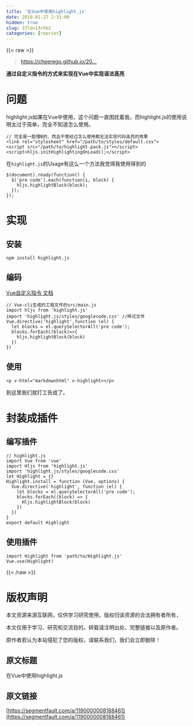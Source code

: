```yaml
---
title: '在Vue中使用highlight.js' 
date: 2019-01-27 2:31:00
hidden: true
slug: 37ldv13rhb2
categories: [reprint]
---
```


{{< raw >}}

                    
<blockquote><p><a href="https://cheerego.github.io/2017/01/21/%E5%9C%A8Vue%E4%B8%AD%E4%BD%BF%E7%94%A8highlight.js/" rel="nofollow noreferrer" target="_blank">https://cheerego.github.io/20...</a></p></blockquote>
<p><strong>通过自定义指令的方式来实现在Vue中实现语法高亮</strong></p>
<h1 id="articleHeader0">问题</h1>
<p>highlight.js如果在Vue中使用，这个问题一直困扰着我，而highlight.js的使用说明太过于简单，完全不知道怎么使用。</p>
<div class="widget-codetool" style="display:none;">
      <div class="widget-codetool--inner">
      <span class="selectCode code-tool" data-toggle="tooltip" data-placement="top" title="" data-original-title="全选"></span>
      <span type="button" class="copyCode code-tool" data-toggle="tooltip" data-placement="top" data-clipboard-text="// 完全是一脸懵B的，而且不管经过怎么使用都无法实现代码高亮的效果
<link rel=&quot;stylesheet&quot; href=&quot;/path/to/styles/default.css&quot;>
<script src=&quot;/path/to/highlight.pack.js&quot;></script>
<script>hljs.initHighlightingOnLoad();</script>" title="" data-original-title="复制"></span>
      <span type="button" class="saveToNote code-tool" data-toggle="tooltip" data-placement="top" title="" data-original-title="放进笔记"></span>
      </div>
      </div><pre class="hljs xml"><code>// 完全是一脸懵B的，而且不管经过怎么使用都无法实现代码高亮的效果
<span class="hljs-tag">&lt;<span class="hljs-name">link</span> <span class="hljs-attr">rel</span>=<span class="hljs-string">"stylesheet"</span> <span class="hljs-attr">href</span>=<span class="hljs-string">"/path/to/styles/default.css"</span>&gt;</span>
<span class="hljs-tag">&lt;<span class="hljs-name">script</span> <span class="hljs-attr">src</span>=<span class="hljs-string">"/path/to/highlight.pack.js"</span>&gt;</span><span class="undefined"></span><span class="hljs-tag">&lt;/<span class="hljs-name">script</span>&gt;</span>
<span class="hljs-tag">&lt;<span class="hljs-name">script</span>&gt;</span><span class="undefined">hljs.initHighlightingOnLoad();</span><span class="hljs-tag">&lt;/<span class="hljs-name">script</span>&gt;</span></code></pre>
<p>在<code>highlight.js</code>的Usage有这么一个方法我觉得我使用得到的</p>
<div class="widget-codetool" style="display:none;">
      <div class="widget-codetool--inner">
      <span class="selectCode code-tool" data-toggle="tooltip" data-placement="top" title="" data-original-title="全选"></span>
      <span type="button" class="copyCode code-tool" data-toggle="tooltip" data-placement="top" data-clipboard-text="$(document).ready(function() {
  $('pre code').each(function(i, block) {
    hljs.highlightBlock(block);
  });
});" title="" data-original-title="复制"></span>
      <span type="button" class="saveToNote code-tool" data-toggle="tooltip" data-placement="top" title="" data-original-title="放进笔记"></span>
      </div>
      </div><pre class="hljs javascript"><code>$(<span class="hljs-built_in">document</span>).ready(<span class="hljs-function"><span class="hljs-keyword">function</span>(<span class="hljs-params"></span>) </span>{
  $(<span class="hljs-string">'pre code'</span>).each(<span class="hljs-function"><span class="hljs-keyword">function</span>(<span class="hljs-params">i, block</span>) </span>{
    hljs.highlightBlock(block);
  });
});</code></pre>
<h1 id="articleHeader1">实现</h1>
<h2 id="articleHeader2">安装</h2>
<div class="widget-codetool" style="display:none;">
      <div class="widget-codetool--inner">
      <span class="selectCode code-tool" data-toggle="tooltip" data-placement="top" title="" data-original-title="全选"></span>
      <span type="button" class="copyCode code-tool" data-toggle="tooltip" data-placement="top" data-clipboard-text="npm install highlight.js " title="" data-original-title="复制"></span>
      <span type="button" class="saveToNote code-tool" data-toggle="tooltip" data-placement="top" title="" data-original-title="放进笔记"></span>
      </div>
      </div><pre class="bash hljs"><code class="bash" style="word-break: break-word; white-space: initial;">npm install highlight.js </code></pre>
<h2 id="articleHeader3">编码</h2>
<p><a href="https://cn.vuejs.org/v2/guide/custom-directive.html" rel="nofollow noreferrer" target="_blank">Vue自定义指令 文档</a></p>
<div class="widget-codetool" style="display:none;">
      <div class="widget-codetool--inner">
      <span class="selectCode code-tool" data-toggle="tooltip" data-placement="top" title="" data-original-title="全选"></span>
      <span type="button" class="copyCode code-tool" data-toggle="tooltip" data-placement="top" data-clipboard-text="// Vue-cli生成的工程文件的src/main.js
import hljs from 'highlight.js'
import 'highlight.js/styles/googlecode.css' //样式文件
Vue.directive('highlight',function (el) {
  let blocks = el.querySelectorAll('pre code');
  blocks.forEach((block)=>{
    hljs.highlightBlock(block)
  })
})" title="" data-original-title="复制"></span>
      <span type="button" class="saveToNote code-tool" data-toggle="tooltip" data-placement="top" title="" data-original-title="放进笔记"></span>
      </div>
      </div><pre class="javascript hljs"><code class="JavaScript"><span class="hljs-comment">// Vue-cli生成的工程文件的src/main.js</span>
<span class="hljs-keyword">import</span> hljs <span class="hljs-keyword">from</span> <span class="hljs-string">'highlight.js'</span>
<span class="hljs-keyword">import</span> <span class="hljs-string">'highlight.js/styles/googlecode.css'</span> <span class="hljs-comment">//样式文件</span>
Vue.directive(<span class="hljs-string">'highlight'</span>,<span class="hljs-function"><span class="hljs-keyword">function</span> (<span class="hljs-params">el</span>) </span>{
  <span class="hljs-keyword">let</span> blocks = el.querySelectorAll(<span class="hljs-string">'pre code'</span>);
  blocks.forEach(<span class="hljs-function">(<span class="hljs-params">block</span>)=&gt;</span>{
    hljs.highlightBlock(block)
  })
})</code></pre>
<h2 id="articleHeader4">使用</h2>
<div class="widget-codetool" style="display:none;">
      <div class="widget-codetool--inner">
      <span class="selectCode code-tool" data-toggle="tooltip" data-placement="top" title="" data-original-title="全选"></span>
      <span type="button" class="copyCode code-tool" data-toggle="tooltip" data-placement="top" data-clipboard-text="<p v-html=&quot;markdownhtml&quot; v-highlight></p>" title="" data-original-title="复制"></span>
      <span type="button" class="saveToNote code-tool" data-toggle="tooltip" data-placement="top" title="" data-original-title="放进笔记"></span>
      </div>
      </div><pre class="javascript hljs"><code class="JavaScript" style="word-break: break-word; white-space: initial;">&lt;p v-html=<span class="hljs-string">"markdownhtml"</span> v-highlight&gt;<span class="xml"><span class="hljs-tag">&lt;/<span class="hljs-name">p</span>&gt;</span></span></code></pre>
<p>到这里我们就打工告成了。</p>
<h1 id="articleHeader5">封装成插件</h1>
<h2 id="articleHeader6">编写插件</h2>
<div class="widget-codetool" style="display:none;">
      <div class="widget-codetool--inner">
      <span class="selectCode code-tool" data-toggle="tooltip" data-placement="top" title="" data-original-title="全选"></span>
      <span type="button" class="copyCode code-tool" data-toggle="tooltip" data-placement="top" data-clipboard-text="// highlight.js
import Vue from 'vue'
import Hljs from 'highlight.js'
import 'highlight.js/styles/googlecode.css'
let Highlight = {}
Highlight.install = function (Vue, options) {
  Vue.directive('highlight', function (el) {
    let blocks = el.querySelectorAll('pre code');
    blocks.forEach((block) => {
      Hljs.highlightBlock(block)
    })
  })
}
export default Highlight" title="" data-original-title="复制"></span>
      <span type="button" class="saveToNote code-tool" data-toggle="tooltip" data-placement="top" title="" data-original-title="放进笔记"></span>
      </div>
      </div><pre class="hljs javascript"><code><span class="hljs-comment">// highlight.js</span>
<span class="hljs-keyword">import</span> Vue <span class="hljs-keyword">from</span> <span class="hljs-string">'vue'</span>
<span class="hljs-keyword">import</span> Hljs <span class="hljs-keyword">from</span> <span class="hljs-string">'highlight.js'</span>
<span class="hljs-keyword">import</span> <span class="hljs-string">'highlight.js/styles/googlecode.css'</span>
<span class="hljs-keyword">let</span> Highlight = {}
Highlight.install = <span class="hljs-function"><span class="hljs-keyword">function</span> (<span class="hljs-params">Vue, options</span>) </span>{
  Vue.directive(<span class="hljs-string">'highlight'</span>, <span class="hljs-function"><span class="hljs-keyword">function</span> (<span class="hljs-params">el</span>) </span>{
    <span class="hljs-keyword">let</span> blocks = el.querySelectorAll(<span class="hljs-string">'pre code'</span>);
    blocks.forEach(<span class="hljs-function">(<span class="hljs-params">block</span>) =&gt;</span> {
      Hljs.highlightBlock(block)
    })
  })
}
<span class="hljs-keyword">export</span> <span class="hljs-keyword">default</span> Highlight</code></pre>
<h2 id="articleHeader7">使用插件</h2>
<div class="widget-codetool" style="display:none;">
      <div class="widget-codetool--inner">
      <span class="selectCode code-tool" data-toggle="tooltip" data-placement="top" title="" data-original-title="全选"></span>
      <span type="button" class="copyCode code-tool" data-toggle="tooltip" data-placement="top" data-clipboard-text="import Highlight from 'path/to/Highlight.js'
Vue.use(Highlight)" title="" data-original-title="复制"></span>
      <span type="button" class="saveToNote code-tool" data-toggle="tooltip" data-placement="top" title="" data-original-title="放进笔记"></span>
      </div>
      </div><pre class="hljs clean"><code><span class="hljs-keyword">import</span> Highlight <span class="hljs-keyword">from</span> <span class="hljs-string">'path/to/Highlight.js'</span>
Vue.use(Highlight)</code></pre>

                
{{< /raw >}}

# 版权声明
本文资源来源互联网，仅供学习研究使用，版权归该资源的合法拥有者所有，

本文仅用于学习、研究和交流目的。转载请注明出处、完整链接以及原作者。

原作者若认为本站侵犯了您的版权，请联系我们，我们会立即删除！

## 原文标题
在Vue中使用highlight.js

## 原文链接
[https://segmentfault.com/a/1190000008188461](https://segmentfault.com/a/1190000008188461)

